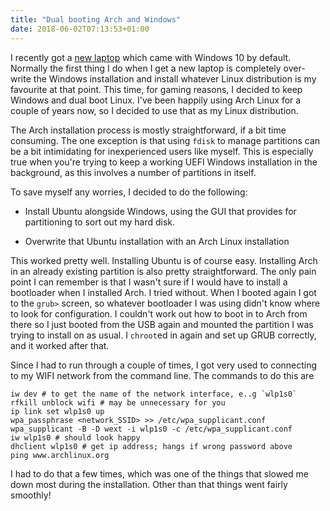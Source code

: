 ```yaml
---
title: "Dual booting Arch and Windows"
date: 2018-06-02T07:13:53+01:00
---
```


I recently got a [new
laptop](https://www.amazon.co.uk/gp/product/B07CRJ9SHK/ref=oh_aui_detailpage_o03_s00?ie=UTF8&psc=1)
which came with Windows 10 by default. Normally the first thing I do
when I get a new laptop is completely over-write the Windows
installation and install whatever Linux distribution is my favourite at
that point. This time, for gaming reasons, I decided to keep Windows and
dual boot Linux. I've been happily using Arch Linux for a couple of
years now, so I decided to use that as my Linux distribution.

The Arch installation process is mostly straightforward, if a bit time
consuming. The one exception is that using `fdisk` to manage partitions
can be a bit intimidating for inexperienced users like myself. This is
especially true when you're trying to keep a working UEFI Windows
installation in the background, as this involves a number of partitions
in itself.

To save myself any worries, I decided to do the following:

-   Install Ubuntu alongside Windows, using the GUI that provides for
    partitioning to sort out my hard disk.

-   Overwrite that Ubuntu installation with an Arch Linux installation

This worked pretty well. Installing Ubuntu is of course easy. Installing
Arch in an already existing partition is also pretty straightforward.
The only pain point I can remember is that I wasn't sure if I would have
to install a bootloader when I installed Arch. I tried without. When I
booted again I got to the `grub>` screen, so whatever bootloader I was
using didn't know where to look for configuration. I couldn't work out
how to boot in to Arch from there so I just booted from the USB again
and mounted the partition I was trying to install on as usual. I
`chroot`ed in again and set up GRUB correctly, and it worked after that.

Since I had to run through a couple of times, I got very used to
connecting to my WIFI network from the command line. The commands to do
this are

```
iw dev # to get the name of the network interface, e..g `wlp1s0` 
rfkill unblock wifi # may be unnecessary for you
ip link set wlp1s0 up
wpa_passphrase <network_SSID> >> /etc/wpa_supplicant.conf
wpa_supplicant -B -D wext -i wlp1s0 -c /etc/wpa_supplicant.conf
iw wlp1s0 # should look happy
dhclient wlp1s0 # get ip address; hangs if wrong password above
ping www.archlinux.org
```   

I had to do that a few times, which was one of the things that slowed me
down most during the installation. Other than that things went fairly
smoothly!

